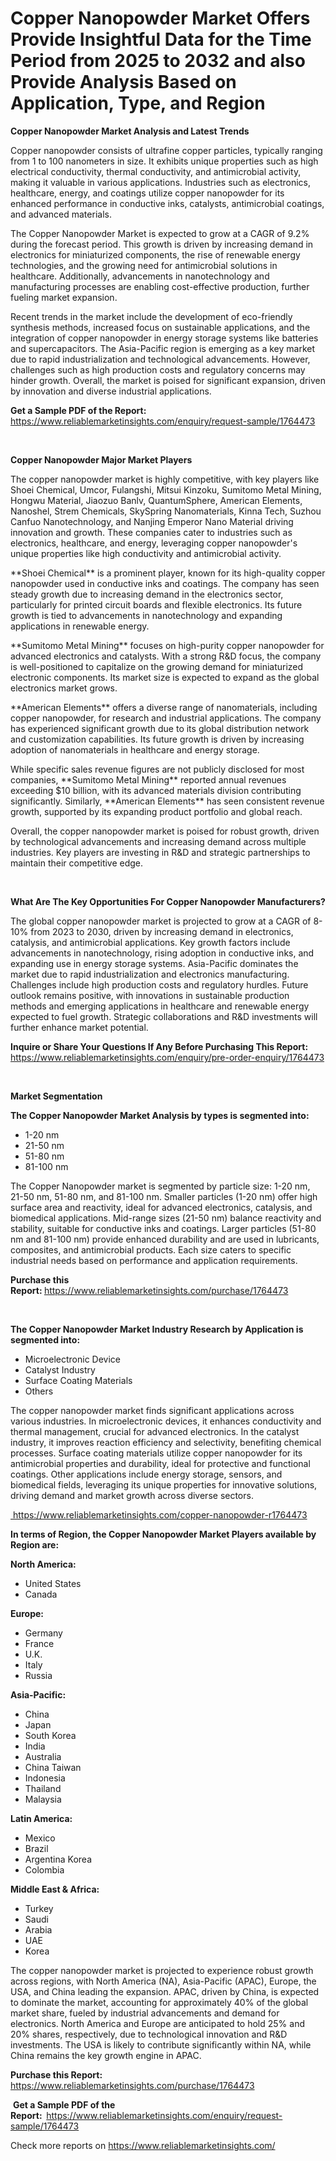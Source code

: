 <p><h1>Copper Nanopowder Market Offers Provide Insightful Data for the Time Period from 2025 to 2032 and also Provide Analysis Based on Application, Type, and Region</h1></p><p><strong>Copper Nanopowder Market Analysis and Latest Trends</strong></p>
<p><p>Copper nanopowder consists of ultrafine copper particles, typically ranging from 1 to 100 nanometers in size. It exhibits unique properties such as high electrical conductivity, thermal conductivity, and antimicrobial activity, making it valuable in various applications. Industries such as electronics, healthcare, energy, and coatings utilize copper nanopowder for its enhanced performance in conductive inks, catalysts, antimicrobial coatings, and advanced materials.</p><p>The Copper Nanopowder Market is expected to grow at a CAGR of 9.2% during the forecast period. This growth is driven by increasing demand in electronics for miniaturized components, the rise of renewable energy technologies, and the growing need for antimicrobial solutions in healthcare. Additionally, advancements in nanotechnology and manufacturing processes are enabling cost-effective production, further fueling market expansion.</p><p>Recent trends in the market include the development of eco-friendly synthesis methods, increased focus on sustainable applications, and the integration of copper nanopowder in energy storage systems like batteries and supercapacitors. The Asia-Pacific region is emerging as a key market due to rapid industrialization and technological advancements. However, challenges such as high production costs and regulatory concerns may hinder growth. Overall, the market is poised for significant expansion, driven by innovation and diverse industrial applications.</p></p>
<p><strong>Get a Sample PDF of the Report:&nbsp;</strong> <a href="https://www.reliablemarketinsights.com/enquiry/request-sample/1764473?utm_campaign=2110&utm_medium=2&utm_source=Github&utm_content=ia&utm_term=26012025&utm_id=copper-nanopowder">https://www.reliablemarketinsights.com/enquiry/request-sample/1764473</a></p>
<p>&nbsp;</p>
<p><strong>Copper Nanopowder Major Market Players</strong></p>
<p><p>The copper nanopowder market is highly competitive, with key players like Shoei Chemical, Umcor, Fulangshi, Mitsui Kinzoku, Sumitomo Metal Mining, Hongwu Material, Jiaozuo Banlv, QuantumSphere, American Elements, Nanoshel, Strem Chemicals, SkySpring Nanomaterials, Kinna Tech, Suzhou Canfuo Nanotechnology, and Nanjing Emperor Nano Material driving innovation and growth. These companies cater to industries such as electronics, healthcare, and energy, leveraging copper nanopowder's unique properties like high conductivity and antimicrobial activity.</p><p>**Shoei Chemical** is a prominent player, known for its high-quality copper nanopowder used in conductive inks and coatings. The company has seen steady growth due to increasing demand in the electronics sector, particularly for printed circuit boards and flexible electronics. Its future growth is tied to advancements in nanotechnology and expanding applications in renewable energy.</p><p>**Sumitomo Metal Mining** focuses on high-purity copper nanopowder for advanced electronics and catalysts. With a strong R&D focus, the company is well-positioned to capitalize on the growing demand for miniaturized electronic components. Its market size is expected to expand as the global electronics market grows.</p><p>**American Elements** offers a diverse range of nanomaterials, including copper nanopowder, for research and industrial applications. The company has experienced significant growth due to its global distribution network and customization capabilities. Its future growth is driven by increasing adoption of nanomaterials in healthcare and energy storage.</p><p>While specific sales revenue figures are not publicly disclosed for most companies, **Sumitomo Metal Mining** reported annual revenues exceeding $10 billion, with its advanced materials division contributing significantly. Similarly, **American Elements** has seen consistent revenue growth, supported by its expanding product portfolio and global reach.</p><p>Overall, the copper nanopowder market is poised for robust growth, driven by technological advancements and increasing demand across multiple industries. Key players are investing in R&D and strategic partnerships to maintain their competitive edge.</p></p>
<p>&nbsp;</p>
<p><strong>What Are The Key Opportunities For Copper Nanopowder Manufacturers?</strong></p>
<p><p>The global copper nanopowder market is projected to grow at a CAGR of 8-10% from 2023 to 2030, driven by increasing demand in electronics, catalysis, and antimicrobial applications. Key growth factors include advancements in nanotechnology, rising adoption in conductive inks, and expanding use in energy storage systems. Asia-Pacific dominates the market due to rapid industrialization and electronics manufacturing. Challenges include high production costs and regulatory hurdles. Future outlook remains positive, with innovations in sustainable production methods and emerging applications in healthcare and renewable energy expected to fuel growth. Strategic collaborations and R&D investments will further enhance market potential.</p></p>
<p><strong>Inquire or Share Your Questions If Any Before Purchasing This Report:</strong> <a href="https://www.reliablemarketinsights.com/enquiry/pre-order-enquiry/1764473?utm_campaign=2110&utm_medium=2&utm_source=Github&utm_content=ia&utm_term=26012025&utm_id=copper-nanopowder">https://www.reliablemarketinsights.com/enquiry/pre-order-enquiry/1764473</a></p>
<p>&nbsp;</p>
<p><strong>Market Segmentation</strong></p>
<p><strong>The Copper Nanopowder Market Analysis by types is segmented into:</strong></p>
<p><ul><li>1-20 nm</li><li>21-50 nm</li><li>51-80 nm</li><li>81-100 nm</li></ul></p>
<p><p>The Copper Nanopowder market is segmented by particle size: 1-20 nm, 21-50 nm, 51-80 nm, and 81-100 nm. Smaller particles (1-20 nm) offer high surface area and reactivity, ideal for advanced electronics, catalysis, and biomedical applications. Mid-range sizes (21-50 nm) balance reactivity and stability, suitable for conductive inks and coatings. Larger particles (51-80 nm and 81-100 nm) provide enhanced durability and are used in lubricants, composites, and antimicrobial products. Each size caters to specific industrial needs based on performance and application requirements.</p></p>
<p><strong>Purchase this Report:&nbsp;</strong><a href="https://www.reliablemarketinsights.com/purchase/1764473?utm_campaign=2110&utm_medium=2&utm_source=Github&utm_content=ia&utm_term=26012025&utm_id=copper-nanopowder">https://www.reliablemarketinsights.com/purchase/1764473</a></p>
<p>&nbsp;</p>
<p><strong>The Copper Nanopowder Market Industry Research by Application is segmented into:</strong></p>
<p><ul><li>Microelectronic Device</li><li>Catalyst Industry</li><li>Surface Coating Materials</li><li>Others</li></ul></p>
<p><p>The copper nanopowder market finds significant applications across various industries. In microelectronic devices, it enhances conductivity and thermal management, crucial for advanced electronics. In the catalyst industry, it improves reaction efficiency and selectivity, benefiting chemical processes. Surface coating materials utilize copper nanopowder for its antimicrobial properties and durability, ideal for protective and functional coatings. Other applications include energy storage, sensors, and biomedical fields, leveraging its unique properties for innovative solutions, driving demand and market growth across diverse sectors.</p></p>
<p><a href="https://www.reliablemarketinsights.com/copper-nanopowder-r1764473?utm_campaign=2110&utm_medium=2&utm_source=Github&utm_content=ia&utm_term=26012025&utm_id=copper-nanopowder">&nbsp;https://www.reliablemarketinsights.com/copper-nanopowder-r1764473</a></p>
<p><strong>In terms of Region, the Copper Nanopowder Market Players available by Region are:</strong></p>
<p>
    <p> <strong> North America: </strong>
        <ul>
            <li>United States</li>
            <li>Canada</li>
        </ul>
        </p> 
    <p> <strong> Europe: </strong>
        <ul>
            <li>Germany</li>
            <li>France</li>
            <li>U.K.</li>
            <li>Italy</li>
            <li>Russia</li>
        </ul>
        </p> 
    <p> <strong> Asia-Pacific: </strong>
        <ul>
            <li>China</li>
            <li>Japan</li>
            <li>South Korea</li>
            <li>India</li>
            <li>Australia</li>
            <li>China Taiwan</li>
            <li>Indonesia</li>
            <li>Thailand</li>
            <li>Malaysia</li>
        </ul>
        </p> 
    <p> <strong> Latin America: </strong>
        <ul>
            <li>Mexico</li>
            <li>Brazil</li>
            <li>Argentina Korea</li>
            <li>Colombia</li>
        </ul>
        </p> 
    <p> <strong> Middle East & Africa: </strong>
        <ul>
            <li>Turkey</li>
            <li>Saudi</li>
            <li>Arabia</li>
            <li>UAE</li>
            <li>Korea</li>
        </ul>
    </p>
    </p>
<p><p>The copper nanopowder market is projected to experience robust growth across regions, with North America (NA), Asia-Pacific (APAC), Europe, the USA, and China leading the expansion. APAC, driven by China, is expected to dominate the market, accounting for approximately 40% of the global market share, fueled by industrial advancements and demand for electronics. North America and Europe are anticipated to hold 25% and 20% shares, respectively, due to technological innovation and R&D investments. The USA is likely to contribute significantly within NA, while China remains the key growth engine in APAC.</p></p>
<p><strong>Purchase this Report: </strong><a href="https://www.reliablemarketinsights.com/purchase/1764473?utm_campaign=2110&utm_medium=2&utm_source=Github&utm_content=ia&utm_term=26012025&utm_id=copper-nanopowder">https://www.reliablemarketinsights.com/purchase/1764473</a></p>
<p>&nbsp;<strong>Get a Sample PDF of the Report:&nbsp;&nbsp;</strong><a href="https://www.reliablemarketinsights.com/enquiry/request-sample/1764473?utm_campaign=2110&utm_medium=2&utm_source=Github&utm_content=ia&utm_term=26012025&utm_id=copper-nanopowder">https://www.reliablemarketinsights.com/enquiry/request-sample/1764473</a></p>
<p><strong></strong></p>
<p>Check more reports on <a href="https://www.reliablemarketinsights.com/?utm_campaign=2110&utm_medium=2&utm_source=Github&utm_content=ia&utm_term=26012025&utm_id=copper-nanopowder">https://www.reliablemarketinsights.com/</a></p>